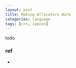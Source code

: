 ```yaml
---
layout: post
title: Making Allocators Work 
categories: language
tags: [c++, cppcon]
---
```

  

todo

### ref

- 

